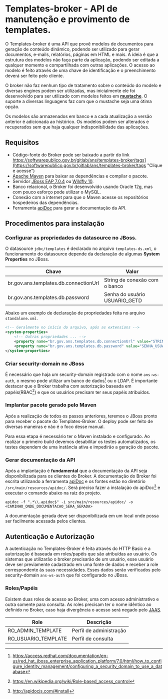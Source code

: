 # Templates-broker - API de manutenção e provimento de templates.
O Templates-broker é uma API que provê modelos de documentos para geração de conteúdo dinâmico, podendo ser utilizado para gerar documentos, e-mails, relatórios, páginas em HTML e mais. A ideia é que a estrutura dos modelos não faça parte da aplicação, podendo ser editada a qualquer momento e compartilhada com outras aplicações. O acesso ao modelo é feito através de uma chave de identificação e o preenchimento deverá ser feito pelo cliente.

O broker não faz nenhum tipo de tratamento sobre o conteúdo do modelo e diversas engines podem ser utilizadas, mas inicialmente ele foi desenvolvido para ser utilizado com modelos feitos em **[mustache](https://mustache.github.io/)**. O suporte a diversas linguagens faz com que o mustache seja uma ótima opção.

Os modelos são armazenados em banco e a cada atualização a versão anterior é adicionada ao histórico. Os modelos podem ser alterados e recuperados sem que haja qualquer indisponibilidade das aplicações.

## Requisitos
- Código-fonte do Broker pode ser baixado a partir do link https://softwarepublico.gov.br/gitlab/ans/templates-broker/tags](https://softwarepublico.gov.br/gitlab/ans/templates-broker/tags "Clique e acesse")
- [Apache Maven](https://maven.apache.org/) para baixar as dependências e compilar o pacote.
- Servidor [JBoss EAP 7.0.4](https://developers.redhat.com/products/eap/download/) ou [Wildfly 10](http://wildfly.org/downloads/).
- Banco relacional, o Broker foi desenvolvido usando Oracle 12g, mas com pouco esforço pode utilizar o MySQL.
- Conexão com a internet para que o Maven acesse os repositórios hospedeiros das dependências.
- Ferramenta [apiDoc](http://apidocjs.com/) para gerar a documentação da API.

## Procedimentos para instalação
### Configurar as propriedades do datasource no JBoss.
O datasource `jdbc/templates` é declarado no arquivo `templates-ds.xml`, o funcionamento do datasource depende da declaração de algumas **System Properties** no JBoss.

| Chave									| Valor							|
| ------------------------------------- | ----------------------------- |
| br.gov.ans.templates.db.connectionUrl	| String de conexão com o banco	|
| br.gov.ans.templates.db.password 		| Senha do usuário USUARIO_GETD |

Abaixo um exemplo de declaração de propriedades feita no arquivo `standalone.xml`.
```xml
<!-- Geralmente no início do arquivo, após as extensions -->
<system-properties>
	<!-- Outras propriedades ... -->
	<property name="br.gov.ans.templates.db.connectionUrl" value="STRING_CONEXAO_BD_BROKER"/>
	<property name="br.gov.ans.templates.db.password" value="SENHA_USUARIO_USUARIO_GETD"/>
</system-properties>
```

### Criar security-domain no JBoss 
É necessário que haja um security-domain registrado com o nome `ans-ws-auth`, o mesmo pode utilizar um banco de dados[^1] ou o LDAP. É importante destacar que o Broker trabalha com autorização baseada em papéis(RBAC[^2]) e que os usuários precisam ter seus papéis atribuídos.
[^1]: https://access.redhat.com/documentation/en-us/red_hat_jboss_enterprise_application_platform/7.0/html/how_to_configure_identity_management/configuring_a_security_domain_to_use_a_database
[^2]: https://en.wikipedia.org/wiki/Role-based_access_control

### Implantar pacote gerado pelo Maven
Após a realização de todos os passos anteriores, teremos o JBoss pronto para receber o pacote do Templates-Broker. O deploy pode ser feito de diversas maneiras e não é o foco desse manual. 

Para essa etapa é necessário ter o Maven instalado e configurado. Ao realizar o primeiro build devemos desabilitar os testes automatizados, os testes dependem de uma instância ativa e impedirão a geração do pacote.

### Gerar documentação da API
Após a implantação é **fundamental** que a documentação da API seja disponibilizada para os clientes do Broker. A documentação do Broker foi escrita utilizando a ferramenta [apiDoc](http://apidocjs.com/) e os fontes estão no diretório `/src/main/resources/apidoc/`. Será preciso fazer a instalação do apiDoc[^3] e executar o comando abaixo na raiz do projeto.
[^3]: http://apidocjs.com/#install
 
```console
apidoc -f ".*\\.apidoc$" -i src/main/resources/apidoc/ -o <CAMINHO_ONDE_DOCUMENTACAO_SERA_GERADA>
```

A documentação gerada deve ser disponibilizada em um local onde possa ser facilmente acessada pelos clientes.

## Autenticação e Autorização
A autenticação no Templates-Broker é feita através do HTTP Basic e a autorização é baseada em roles/papéis que são atribuídas ao usuário. Os sistemas que utilizarão o broker precisarão de um usuário, esse usuário deve ser previamente cadastrado em uma fonte de dados e receber a role correspondente às suas necessidades. Esses dados serão verificados pelo security-domain `ans-ws-auth` que foi configurado no JBoss.

### Roles/Papéis ###
Existem duas roles de acesso ao Broker, uma com acesso administrativo e outra somente para consulta. As roles precisam ter o nome idêntico ao definido no Broker, caso haja divergência o acesso será negado pelo [JAAS](https://en.wikipedia.org/wiki/Java_Authentication_and_Authorization_Service).

| Role					| Descrição					|
| --------------------- | ------------------------- |
| RO_ADMIN_TEMPLATE		| Perfil de administração	|
| RO_USUARIO_TEMPLATE	| Perfil de consulta		|
